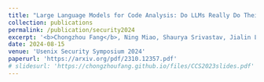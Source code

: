 ```yaml
---
title: "Large Language Models for Code Analysis: Do LLMs Really Do Their Job?"
collection: publications
permalink: /publication/security2024
excerpt: '<b>Chongzhou Fang</b>, Ning Miao, Shaurya Srivastav, Jialin Liu, Ruoyu Zhang, Ruijie Fang, Asmita Asmita, Ryan Tsang, Najmeh Nazari, Han Wang and Houman Homayoun'
date: 2024-08-15
venue: 'Usenix Security Symposium 2024'
paperurl: 'https://arxiv.org/pdf/2310.12357.pdf'
# slidesurl: 'https://chongzhoufang.github.io/files/CCS2023slides.pdf'
---
```

